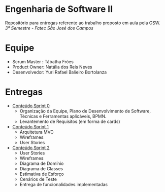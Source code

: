 # Engenharia de Software II

Repositório para entregas referente ao trabalho proposto em aula pela GSW.
*3º Semestre - Fatec São José dos Campos*

# Equipe
- Scrum Master : Tábatha Fróes
- Product Owner: Natália dos Reis Neves
- Desenvolvedor: Yuri Rafael Balieiro Bortolanza

# Entregas
- [Conteúdo Sprint 0](https://github.com/tabathafroes/EngSoft2/tree/master/Sprint%200)
  - Organização da Equipe, Plano de Desenvolvimento de Software, Técnicas e Ferramentas aplicáveis, BPMN.
  - Levantemento de Requisitos (em forma de cards)
- [Conteúdo Sprint 1](https://github.com/tabathafroes/EngSoft2/tree/master/Sprint%201)
  - Arquitetura MVC
  - Wireframes
  - User Stories
- [Conteúdo Sprint 2](https://github.com/tabathafroes/EngSoft2/tree/master/Sprint%202)
  - User Stories
  - Wireframes
  - Diagrama de Domínio
  - Diagrama de Classes
  - Estimativa de Esforço
  - Cenários de Teste
  - Entrega de funcionalidades implementadas
